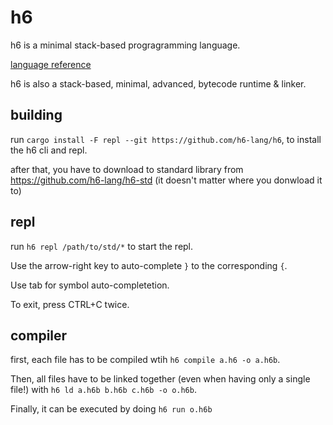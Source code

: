 # h6
h6 is a minimal stack-based progragramming language.

[language reference](https://github.com/h6-lang/h6-langref)

h6 is also a stack-based, minimal, advanced, bytecode runtime & linker.

## building
run `cargo install -F repl --git https://github.com/h6-lang/h6`, to install the h6 cli and repl.

after that, you have to download to standard library from https://github.com/h6-lang/h6-std (it doesn't matter where you donwload it to)

## repl
run `h6 repl /path/to/std/*` to start the repl.

Use the arrow-right key to auto-complete `}` to the corresponding `{`.

Use tab for symbol auto-completetion.

To exit, press CTRL+C twice.

## compiler
first, each file has to be compiled wtih `h6 compile a.h6 -o a.h6b`.

Then, all files have to be linked together (even when having only a single file!) with `h6 ld a.h6b b.h6b c.h6b -o o.h6b`.

Finally, it can be executed by doing `h6 run o.h6b`
